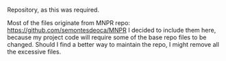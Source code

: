 Repository, as this was required.

Most of the files originate from MNPR repo: https://github.com/semontesdeoca/MNPR
I decided to include them here, because my project code will require some of the base repo files to be changed.
Should I find a better way to maintain the repo, I might remove all the excessive files.
